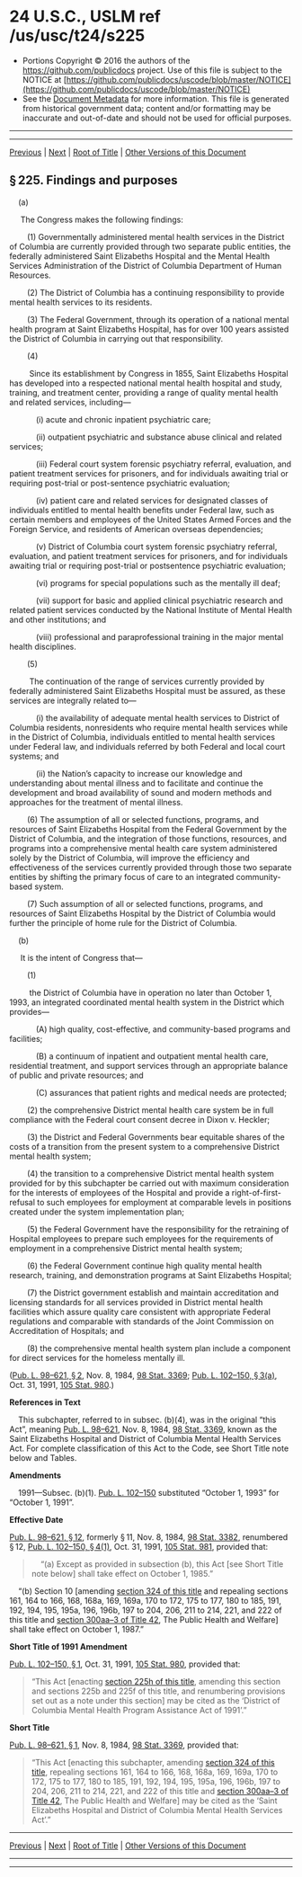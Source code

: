 ---
---

# 24 U.S.C., USLM ref /us/usc/t24/s225

* Portions Copyright © 2016 the authors of the https://github.com/publicdocs project.
  Use of this file is subject to the NOTICE at [https://github.com/publicdocs/uscode/blob/master/NOTICE](https://github.com/publicdocs/uscode/blob/master/NOTICE)
* See the [Document Metadata](././../../../../..//README.md) for more information.
  This file is generated from historical government data; content and/or formatting may be inaccurate and out-of-date and should not be used for official purposes.

----------
----------

[Previous](./../../../../..//us/usc/t24/ch4/schIII/m__us_usc_t24_ch4_schIII.md) | [Next](./../../../../..//us/usc/t24/ch4/schIII/m__us_usc_t24_s225a.md) | [Root of Title](./../../../../../) | [Other Versions of this Document](https://publicdocs.github.io/go/links?ns=uslm&ref=%2Fus%2Fusc%2Ft24%2Fs225)

## § 225. Findings and purposes

    (a)

     The Congress makes the following findings:

        (1) Governmentally administered mental health services in the District of Columbia are currently provided through two separate public entities, the federally administered Saint Elizabeths Hospital and the Mental Health Services Administration of the District of Columbia Department of Human Resources.

        (2) The District of Columbia has a continuing responsibility to provide mental health services to its residents.

        (3) The Federal Government, through its operation of a national mental health program at Saint Elizabeths Hospital, has for over 100 years assisted the District of Columbia in carrying out that responsibility.

        (4)

         Since its establishment by Congress in 1855, Saint Elizabeths Hospital has developed into a respected national mental health hospital and study, training, and treatment center, providing a range of quality mental health and related services, including—

            (i) acute and chronic inpatient psychiatric care;

            (ii) outpatient psychiatric and substance abuse clinical and related services;

            (iii) Federal court system forensic psychiatry referral, evaluation, and patient treatment services for prisoners, and for individuals awaiting trial or requiring post-trial or post-sentence psychiatric evaluation;

            (iv) patient care and related services for designated classes of individuals entitled to mental health benefits under Federal law, such as certain members and employees of the United States Armed Forces and the Foreign Service, and residents of American overseas dependencies;

            (v) District of Columbia court system forensic psychiatry referral, evaluation, and patient treatment services for prisoners, and for individuals awaiting trial or requiring post-trial or postsentence psychiatric evaluation;

            (vi) programs for special populations such as the mentally ill deaf;

            (vii) support for basic and applied clinical psychiatric research and related patient services conducted by the National Institute of Mental Health and other institutions; and

            (viii) professional and paraprofessional training in the major mental health disciplines.

        (5)

         The continuation of the range of services currently provided by federally administered Saint Elizabeths Hospital must be assured, as these services are integrally related to—

            (i) the availability of adequate mental health services to District of Columbia residents, nonresidents who require mental health services while in the District of Columbia, individuals entitled to mental health services under Federal law, and individuals referred by both Federal and local court systems; and

            (ii) the Nation’s capacity to increase our knowledge and understanding about mental illness and to facilitate and continue the development and broad availability of sound and modern methods and approaches for the treatment of mental illness.

        (6) The assumption of all or selected functions, programs, and resources of Saint Elizabeths Hospital from the Federal Government by the District of Columbia, and the integration of those functions, resources, and programs into a comprehensive mental health care system administered solely by the District of Columbia, will improve the efficiency and effectiveness of the services currently provided through those two separate entities by shifting the primary focus of care to an integrated community-based system.

        (7) Such assumption of all or selected functions, programs, and resources of Saint Elizabeths Hospital by the District of Columbia would further the principle of home rule for the District of Columbia.

    (b)

     It is the intent of Congress that—

        (1)

         the District of Columbia have in operation no later than October 1, 1993, an integrated coordinated mental health system in the District which provides—

            (A) high quality, cost-effective, and community-based programs and facilities;

            (B) a continuum of inpatient and outpatient mental health care, residential treatment, and support services through an appropriate balance of public and private resources; and

            (C) assurances that patient rights and medical needs are protected;

        (2) the comprehensive District mental health care system be in full compliance with the Federal court consent decree in Dixon v. Heckler;

        (3) the District and Federal Governments bear equitable shares of the costs of a transition from the present system to a comprehensive District mental health system;

        (4) the transition to a comprehensive District mental health system provided for by this subchapter be carried out with maximum consideration for the interests of employees of the Hospital and provide a right-of-first-refusal to such employees for employment at comparable levels in positions created under the system implementation plan;

        (5) the Federal Government have the responsibility for the retraining of Hospital employees to prepare such employees for the requirements of employment in a comprehensive District mental health system;

        (6) the Federal Government continue high quality mental health research, training, and demonstration programs at Saint Elizabeths Hospital;

        (7) the District government establish and maintain accreditation and licensing standards for all services provided in District mental health facilities which assure quality care consistent with appropriate Federal regulations and comparable with standards of the Joint Commission on Accreditation of Hospitals; and

        (8) the comprehensive mental health system plan include a component for direct services for the homeless mentally ill.

([Pub. L. 98–621, § 2][/us/pl/98/621/s2], Nov. 8, 1984, [98 Stat. 3369][/us/stat/98/3369]; [Pub. L. 102–150, § 3(a)][/us/pl/102/150/s3/a], Oct. 31, 1991, [105 Stat. 980][/us/stat/105/980].)

 __References in Text__ 

    This subchapter, referred to in subsec. (b)(4), was in the original “this Act”, meaning [Pub. L. 98–621][/us/pl/98/621], Nov. 8, 1984, [98 Stat. 3369][/us/stat/98/3369], known as the Saint Elizabeths Hospital and District of Columbia Mental Health Services Act. For complete classification of this Act to the Code, see Short Title note below and Tables.

 __Amendments__ 

    1991—Subsec. (b)(1). [Pub. L. 102–150][/us/pl/102/150] substituted “October 1, 1993” for “October 1, 1991”.

 __Effective Date__ 

[Pub. L. 98–621, § 12][/us/pl/98/621/s12], formerly § 11, Nov. 8, 1984, [98 Stat. 3382][/us/stat/98/3382], renumbered § 12, [Pub. L. 102–150, § 4(1)][/us/pl/102/150/s4/1], Oct. 31, 1991, [105 Stat. 981][/us/stat/105/981], provided that:

>     “(a) Except as provided in subsection (b), this Act \[see Short Title note below\] shall take effect on October 1, 1985.”

    “(b) Section 10 \[amending [section 324 of this title][/us/usc/t24/s324] and repealing sections 161, 164 to 166, 168, 168a, 169, 169a, 170 to 172, 175 to 177, 180 to 185, 191, 192, 194, 195, 195a, 196, 196b, 197 to 204, 206, 211 to 214, 221, and 222 of this title and [section 300aa–3 of Title 42][/us/usc/t42/s300aa–3], The Public Health and Welfare\] shall take effect on October 1, 1987.”

 __Short Title of 1991 Amendment__ 

[Pub. L. 102–150, § 1][/us/pl/102/150/s1], Oct. 31, 1991, [105 Stat. 980][/us/stat/105/980], provided that: 

> “This Act \[enacting [section 225h of this title][/us/usc/t24/s225h], amending this section and sections 225b and 225f of this title, and renumbering provisions set out as a note under this section\] may be cited as the ‘District of Columbia Mental Health Program Assistance Act of 1991’.”

 __Short Title__ 

[Pub. L. 98–621, § 1][/us/pl/98/621/s1], Nov. 8, 1984, [98 Stat. 3369][/us/stat/98/3369], provided that: 

> “This Act \[enacting this subchapter, amending [section 324 of this title][/us/usc/t24/s324], repealing sections 161, 164 to 166, 168, 168a, 169, 169a, 170 to 172, 175 to 177, 180 to 185, 191, 192, 194, 195, 195a, 196, 196b, 197 to 204, 206, 211 to 214, 221, and 222 of this title and [section 300aa–3 of Title 42][/us/usc/t42/s300aa–3], The Public Health and Welfare\] may be cited as the ‘Saint Elizabeths Hospital and District of Columbia Mental Health Services Act’.”

----------

[Previous](./../../../../..//us/usc/t24/ch4/schIII/m__us_usc_t24_ch4_schIII.md) | [Next](./../../../../..//us/usc/t24/ch4/schIII/m__us_usc_t24_s225a.md) | [Root of Title](./../../../../../) | [Other Versions of this Document](https://publicdocs.github.io/go/links?ns=uslm&ref=%2Fus%2Fusc%2Ft24%2Fs225)

----------
----------

[/us/pl/98/621/s2]: https://publicdocs.github.io/go/links?ns=uslm&ref=%2Fus%2Fpl%2F98%2F621%2Fs2
[/us/stat/98/3369]: https://publicdocs.github.io/go/links?ns=uslm&ref=%2Fus%2Fstat%2F98%2F3369
[/us/pl/102/150/s3/a]: https://publicdocs.github.io/go/links?ns=uslm&ref=%2Fus%2Fpl%2F102%2F150%2Fs3%2Fa
[/us/stat/105/980]: https://publicdocs.github.io/go/links?ns=uslm&ref=%2Fus%2Fstat%2F105%2F980
[/us/pl/98/621]: https://publicdocs.github.io/go/links?ns=uslm&ref=%2Fus%2Fpl%2F98%2F621
[/us/stat/98/3369]: https://publicdocs.github.io/go/links?ns=uslm&ref=%2Fus%2Fstat%2F98%2F3369
[/us/pl/102/150]: https://publicdocs.github.io/go/links?ns=uslm&ref=%2Fus%2Fpl%2F102%2F150
[/us/pl/98/621/s12]: https://publicdocs.github.io/go/links?ns=uslm&ref=%2Fus%2Fpl%2F98%2F621%2Fs12
[/us/stat/98/3382]: https://publicdocs.github.io/go/links?ns=uslm&ref=%2Fus%2Fstat%2F98%2F3382
[/us/pl/102/150/s4/1]: https://publicdocs.github.io/go/links?ns=uslm&ref=%2Fus%2Fpl%2F102%2F150%2Fs4%2F1
[/us/stat/105/981]: https://publicdocs.github.io/go/links?ns=uslm&ref=%2Fus%2Fstat%2F105%2F981
[/us/usc/t24/s324]: https://publicdocs.github.io/go/links?ns=uslm&ref=%2Fus%2Fusc%2Ft24%2Fs324
[/us/usc/t42/s300aa–3]: https://publicdocs.github.io/go/links?ns=uslm&ref=%2Fus%2Fusc%2Ft42%2Fs300aa%E2%80%933
[/us/pl/102/150/s1]: https://publicdocs.github.io/go/links?ns=uslm&ref=%2Fus%2Fpl%2F102%2F150%2Fs1
[/us/stat/105/980]: https://publicdocs.github.io/go/links?ns=uslm&ref=%2Fus%2Fstat%2F105%2F980
[/us/usc/t24/s225h]: https://publicdocs.github.io/go/links?ns=uslm&ref=%2Fus%2Fusc%2Ft24%2Fs225h
[/us/pl/98/621/s1]: https://publicdocs.github.io/go/links?ns=uslm&ref=%2Fus%2Fpl%2F98%2F621%2Fs1
[/us/stat/98/3369]: https://publicdocs.github.io/go/links?ns=uslm&ref=%2Fus%2Fstat%2F98%2F3369
[/us/usc/t24/s324]: https://publicdocs.github.io/go/links?ns=uslm&ref=%2Fus%2Fusc%2Ft24%2Fs324
[/us/usc/t42/s300aa–3]: https://publicdocs.github.io/go/links?ns=uslm&ref=%2Fus%2Fusc%2Ft42%2Fs300aa%E2%80%933


